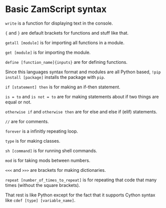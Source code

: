 # Basic ZamScript syntax
`write` is a function for displaying text in the console.

`{` and `}` are default brackets for functions and stuff like that.

`getall [module]` is for importing all functions in a module.

`get [module]` is for importing the module.

`define [function_name]{inputs}` are for defining functions.

Since this languages syntax format and modules are all Python based, `!pip install [package]` installs the package with `pip`.

`if [statement] then` is for making an if-then statement.

`is = to` and `is not = to` are for making statements about if two things are equal or not.

`otherwise if` and `otherwise then` are for else and else if (elif) statements.

`//` are for comments.

`forever` is a infinitly repeating loop.

`type` is for making classes.

`sh [command]` is for running shell commands.

`mod` is for taking mods between numbers.

`<<<` and `>>>` are brackets for making dictionaries.

`repeat [number_of_times_to_repeat]` is for repeating that code that many times (without the square brackets).

That rest is like Python except for the fact that it supports Cython syntax like `cdef [type] [variable_name]`.